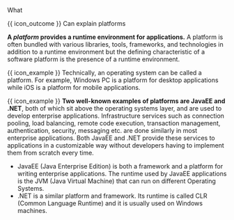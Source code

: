 <span id="title">What</span>

<span id="prereqs"></span>

<span id="outcomes">{{ icon_outcome }} Can explain platforms</span>

<div id="body">

**A _platform_ provides a runtime environment for applications.** A platform is often bundled with various libraries, tools, frameworks, and technologies in addition to a runtime environment but the defining characteristic of a software platform is the presence of a runtime environment.

<box>

{{ icon_example }} Technically, an operating system can be called a platform. For example, Windows PC is a platform for desktop applications while iOS is a platform for mobile applications.

</box>


<box>

{{ icon_example }} **Two well-known examples of platforms are JavaEE and .NET**, both of which sit above the operating systems layer, and are used to develop <trigger for="modal:enterprise-application" trigger="click">enterprise applications</trigger>. Infrastructure services such as connection pooling, load balancing, remote code execution, transaction management, authentication, security, messaging etc. are done similarly in most enterprise applications. Both JavaEE and .NET provide these services to applications in a customizable way without developers having to implement them from scratch every time.

* JavaEE (Java Enterprise Edition) is both a framework and a platform for writing enterprise applications. The runtime used by JavaEE applications is the JVM (Java Virtual Machine) that can run on different Operating Systems.
* .NET is a similar platform and framework. Its runtime is called CLR (Common Language Runtime) and it is usually used on Windows machines.

</box>
<modal header="**Enterprise Applications**" id="modal:enterprise-application">
  <include src="../../../common/definitions.md#def-enterprise-application" />
</modal>

</div>

<div id="extras">
</div>